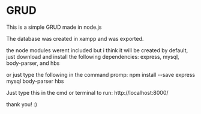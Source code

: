 # GRUD
This is a simple GRUD made in node.js

The database was created in xampp and was exported.

the node modules werent included but i think it will be created by default, just download and install the following dependencies:
express, mysql, body-parser, and hbs

or just type the following in the command promp:
npm install --save express mysql body-parser hbs

Just type this in the cmd or terminal to run:
http://localhost:8000/

thank you! :)
